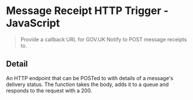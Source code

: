 # Message Receipt HTTP Trigger - JavaScript

> Provide a callback URL for GOV.UK Notify to POST message receipts to.

## Detail

An HTTP endpoint that can be POSTed to with details of a message's delivery
status. The function takes the body, adds it to a queue and responds to
the request with a 200.
